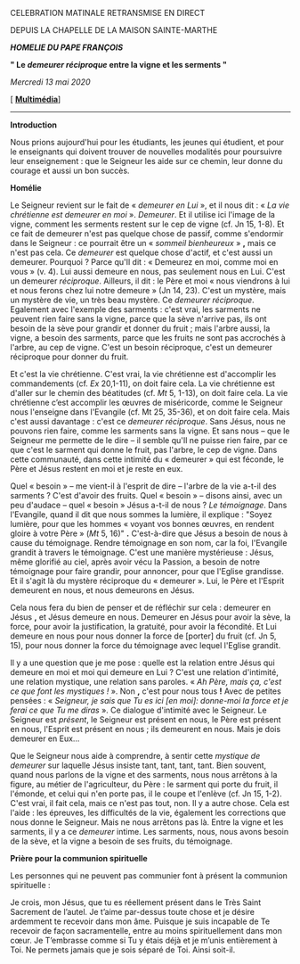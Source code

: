 CELEBRATION MATINALE RETRANSMISE EN DIRECT

DEPUIS LA CHAPELLE DE LA MAISON SAINTE-MARTHE

***HOMELIE DU PAPE FRANÇOIS***

**" Le *demeurer réciproque* entre la vigne et les serments "**

*Mercredi 13 mai 2020*

[ **[Multimédia](http://w2.vatican.va/content/francesco/fr/events/event.dir.html/content/vaticanevents/fr/2020/5/13/santamarta.html)**]

* * *

**Introduction**

Nous prions aujourd'hui pour les étudiants, les jeunes qui étudient, et pour le enseignants qui doivent trouver de nouvelles modalités pour poursuivre leur enseignement : que le Seigneur les aide sur ce chemin, leur donne du courage et aussi un bon succès.

**Homélie**

Le Seigneur revient sur le fait de « *demeurer en Lui* », et il nous dit : « *La vie chrétienne est demeurer en moi* ». *Demeurer*. Et il utilise ici l'image de la vigne, comment les serments restent sur le cep de vigne (cf. Jn 15, 1-8). Et ce fait de demeurer n'est pas quelque chose de passif, comme s'endormir dans le Seigneur : ce pourrait être un « *sommeil bienheureux* » **,** mais ce n'est pas cela. Ce *demeurer* est quelque chose d'actif, et c'est aussi un demeurer. Pourquoi ? Parce qu'Il dit : « Demeurez en moi, comme moi en vous » (v. 4). Lui aussi demeure en nous, pas seulement nous en Lui. C'est un demeurer *réciproque*. Ailleurs, il dit : le Père et moi « nous viendrons à lui et nous ferons chez lui notre demeure » (Jn 14, 23). C'est un mystère, mais un mystère de vie, un très beau mystère. Ce *demeurer réciproque*. Egalement avec l'exemple des sarments : c'est vrai, les sarments ne peuvent rien faire sans la vigne, parce que la sève n'arrive pas, ils ont besoin de la sève pour grandir et donner du fruit ; mais l'arbre aussi, la vigne, a besoin des sarments, parce que les fruits ne sont pas accrochés à l'arbre, au cep de vigne. C'est un besoin réciproque, c'est un demeurer réciproque pour donner du fruit.

Et c'est la vie chrétienne. C'est vrai, la vie chrétienne est d'accomplir les commandements (cf. *Ex* 20,1-11), on doit faire cela. La vie chrétienne est d'aller sur le chemin des béatitudes (cf. *Mt* 5, 1-13), on doit faire cela. La vie chrétienne c’est accomplir les œuvres de miséricorde, comme le Seigneur nous l'enseigne dans l'Evangile (cf. Mt 25, 35-36), et on doit faire cela. Mais c'est aussi davantage : c'est ce *demeurer réciproque*. Sans Jésus, nous ne pouvons rien faire, comme les sarments sans la vigne. Et sans nous – que le Seigneur me permette de le dire – il semble qu'Il ne puisse rien faire, par ce que c'est le sarment qui donne le fruit, pas l'arbre, le cep de vigne. Dans cette communauté, dans cette intimité du « demeurer » qui est féconde, le Père et Jésus restent en moi et je reste en eux.

Quel « besoin » – me vient-il à l'esprit de dire – l'arbre de la vie a-t-il des sarments ? C'est d'avoir des fruits. Quel « besoin » – disons ainsi, avec un peu d'audace – quel « besoin » Jésus a-t-il de nous ? *Le témoignage*. Dans l'Evangile, quand il dit que nous sommes la lumière, il explique : "Soyez lumière, pour que les hommes « voyant vos bonnes œuvres, en rendent gloire à votre Père » (*Mt* 5, 16)" **.** C'est-à-dire que Jésus a besoin de nous à cause du témoignage. Rendre témoignage en son nom, car la foi, l'Evangile grandit à travers le témoignage. C'est une manière mystérieuse : Jésus, même glorifié au ciel, après avoir vécu la Passion, a besoin de notre témoignage pour faire grandir, pour annoncer, pour que l'Eglise grandisse. Et il s'agit là du mystère réciproque du « demeurer ». Lui, le Père et l'Esprit demeurent en nous, et nous demeurons en Jésus.

Cela nous fera du bien de penser et de réfléchir sur cela : demeurer en Jésus **,** et Jésus demeure en nous. Demeurer en Jésus pour avoir la sève, la force, pour avoir la justification, la gratuité, pour avoir la fécondité. Et Lui demeure en nous pour nous donner la force de [porter] du fruit (cf. Jn 5, 15), pour nous donner la force du témoignage avec lequel l'Eglise grandit.

Il y a une question que je me pose : quelle est la relation entre Jésus qui demeure en moi et moi qui demeure en Lui ? C'est une relation d'intimité, une relation mystique, une relation sans paroles. « *Ah Père, mais ça, c'est ce que font les mystiques !* ». Non **,** c'est pour nous tous **!** Avec de petites pensées : « *Seigneur, je sais que Tu es ici [en moi]: donne-moi la force et je ferai ce que Tu me diras* ». Ce dialogue d'intimité avec le Seigneur. Le Seigneur est *présent*, le Seigneur est présent en nous, le Père est présent en nous, l'Esprit est présent en nous ; ils demeurent en nous. Mais je dois demeurer en Eux…

Que le Seigneur nous aide à comprendre, à sentir cette *mystique de demeurer* sur laquelle Jésus insiste tant, tant, tant, tant. Bien souvent, quand nous parlons de la vigne et des sarments, nous nous arrêtons à la figure, au métier de l'agriculteur, du Père : le sarment qui porte du fruit, il l'émonde, et celui qui n'en porte pas, il le coupe et l'enlève (cf. Jn 15, 1-2). C'est vrai, il fait cela, mais ce n'est pas tout, non. Il y a autre chose. Cela est l'aide : les épreuves, les difficultés de la vie, également les corrections que nous donne le Seigneur. Mais ne nous arrêtons pas là. Entre la vigne et les sarments, il y a ce *demeurer* intime. Les sarments, nous, nous avons besoin de la sève, et la vigne a besoin de ses fruits, du témoignage.

**Prière pour la communion spirituelle**

Les personnes qui ne peuvent pas communier font à présent la communion spirituelle :

Je crois, mon Jésus, que tu es réellement présent dans le Très Saint Sacrement de l’autel. Je t’aime par-dessus toute chose et je désire ardemment te recevoir dans mon âme. Puisque je suis incapable de Te recevoir de façon sacramentelle, entre au moins spirituellement dans mon cœur. Je T’embrasse comme si Tu y étais déjà et je m’unis entièrement à Toi. Ne permets jamais que je sois séparé de Toi. Ainsi soit-il.